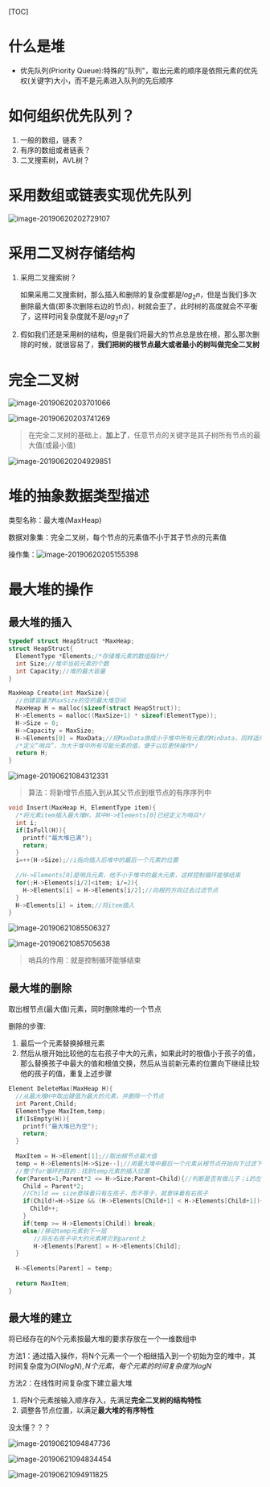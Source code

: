 [TOC]

# 什么是堆

* 优先队列(Priority Queue):特殊的"队列"，取出元素的顺序是依照元素的优先权(关键字)大小，而不是元素进入队列的先后顺序



# 如何组织优先队列？

1. 一般的数组，链表？
2. 有序的数组或者链表？
3. 二叉搜索树，AVL树？



# 采用数组或链表实现优先队列

![image-20190620202729107](/Users/chenyansong/Documents/note/images/data_structure/image-20190620202729107.png)



# 采用二叉树存储结构

1. 采用二叉搜索树？

   如果采用二叉搜索树，那么插入和删除的复杂度都是$log_2n$，但是当我们多次删除最大值(即多次删除右边的节点)，树就会歪了，此时树的高度就会不平衡了，这样时间复杂度就不是$log_2n$了

2. 假如我们还是采用树的结构，但是我们将最大的节点总是放在根，那么那次删除的时候，就很容易了，**我们把树的根节点最大或者最小的树叫做完全二叉树**



# 完全二叉树

![image-20190620203701066](/Users/chenyansong/Documents/note/images/data_structure/image-20190620203701066.png)

![image-20190620203741269](/Users/chenyansong/Documents/note/images/data_structure/image-20190620203741269.png)

> 在完全二叉树的基础上，**加上了**，任意节点的关键字是其子树所有节点的最大值(或最小值)

![image-20190620204929851](/Users/chenyansong/Documents/note/images/data_structure/image-20190620204929851.png)



# 堆的抽象数据类型描述

类型名称：最大堆(MaxHeap)

数据对象集：完全二叉树，每个节点的元素值不小于其子节点的元素值

操作集：![image-20190620205155398](/Users/chenyansong/Documents/note/images/data_structure/image-20190620205155398.png)



# 最大堆的操作

## 最大堆的插入

```c
typedef struct HeapStruct *MaxHeap;
struct HeapStruct{
  ElementType *Elements;/*存储堆元素的数组指针*/
  int Size;//堆中当前元素的个数
  int Capacity;//堆的最大容量
}

MaxHeap Create(int MaxSize){
  //创建容量为MaxSize的空的最大堆空间
  MaxHeap H = malloc(sizeof(struct HeapStruct));
  H->Elements = malloc((MaxSize+1) * sizeof(ElementType));
  H->Size = 0;
  H->Capacity = MaxSize;
  H->Elements[0] = MaxData;//把MaxData换成小于堆中所有元素的MinData，同样适用于创建最小堆
  /*定义“哨兵”，为大于堆中所有可能元素的值，便于以后更快操作*/
  return H;
}
```

![image-20190621084312331](/Users/chenyansong/Documents/note/images/data_structure/image-20190621084312331.png)

> 算法：将新增节点插入到从其父节点到根节点的有序序列中

```c
void Insert(MaxHeap H, ElementType item){
  /*将元素item插入最大堆H，其中H->Elements[0]已经定义为哨兵*/
  int i;
  if(IsFull(H)){
    printf("最大堆已满");
    return;
  }
  i=++(H->Size);//i指向插入后堆中的最后一个元素的位置
  
  //H->Elements[0]是哨兵元素，他不小于堆中的最大元素，这样控制循环能够结束
  for(;H->Elements[i/2]<item; i/=2){
    H->Elements[i] = H->Elements[i/2];//向根的方向过去过滤节点
  }
  H->Elements[i] = item;//将item插入
}


```

![image-20190621085506327](/Users/chenyansong/Documents/note/images/data_structure/image-20190621085506327.png)

![image-20190621085705638](/Users/chenyansong/Documents/note/images/data_structure/image-20190621085705638.png)

> 哨兵的作用：就是控制循环能够结束



## 最大堆的删除

取出根节点(最大值)元素，同时删除堆的一个节点

删除的步骤:

1. 最后一个元素替换掉根元素
2. 然后从根开始比较他的左右孩子中大的元素，如果此时的根值小于孩子的值，那么替换孩子中最大的值和根值交换，然后从当前新元素的位置向下继续比较他的孩子的值，重复上述步骤





```c
Element DeleteMax(MaxHeap H){
  //从最大堆H中取出键值为最大的元素，并删除一个节点
  int Parent,Child;
  ElementType MaxItem,temp;
  if(IsEmpty(H)){
    printf("最大堆已为空");
    return;
  }
  
  MaxItem = H->Element[1];//取出根节点最大值
  temp = H->Elements[H->Size--];//用最大堆中最后一个元素从根节点开始向下过滤下层节点
  //整个for循环的目的：找到temp元素的插入位置
  for(Parent=1;Parent*2 <= H->Size;Parent=Child){//判断是否有做儿子；i的左孩子的下标为2i，如果存在左孩子，那么2i小于当前size
    Child = Parent*2;
    //Child == size意味着只有左孩子，而不等于，就意味着有右孩子
    if(Child!=H->Size && (H->Elements[Child+1] < H->Elements[Child+1]){//右孩子大，所以Child加1
      Child++;
    }
    if(temp >= H->Elements[Child]) break;   
    else//移动temp元素到下一层
       //将左右孩子中大的元素拷贝到parent上
       H->Elements[Parent] = H->Elements[Child];
  }
  
  H->Elements[Parent] = temp;
  
  return MaxItem;
}

```

## 最大堆的建立

将已经存在的N个元素按最大堆的要求存放在一个一维数组中

方法1：通过插入操作，将N个元素一个一个相继插入到一个初始为空的堆中，其时间复杂度为$O(NlogN), N个元素，每个元素的时间复杂度为logN$

方法2：在线性时间复杂度下建立最大堆

1. 将N个元素按输入顺序存入，先满足**完全二叉树的结构特性**
2. 调整各节点位置，以满足**最大堆的有序特性**

没太懂？？？

![image-20190621094847736](/Users/chenyansong/Documents/note/images/data_structure/image-20190621094847736.png)

![image-20190621094834454](/Users/chenyansong/Documents/note/images/data_structure/image-20190621094834454.png)

![image-20190621094911825](/Users/chenyansong/Documents/note/images/data_structure/image-20190621094911825.png)



